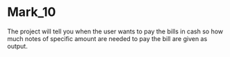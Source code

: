 # Mark_10
The project will tell you when the user wants to pay the bills in cash so how much notes of specific amount are needed to pay the bill are given as output.
